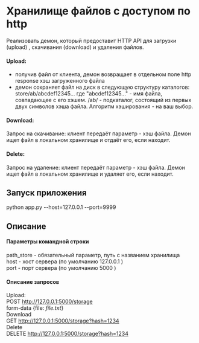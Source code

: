 # Хранилище файлов с доступом по http

Реализовать демон, который предоставит HTTP API для загрузки (upload) ,
скачивания (download) и удаления файлов.

#### Upload:
- получив файл от клиента, демон возвращает в отдельном поле http
response хэш загруженного файла
- демон сохраняет файл на диск в следующую структуру каталогов:
   store/ab/abcdef12345...
где "abcdef12345..." - имя файла, совпадающее с его хэшем.
/ab/ - подкаталог, состоящий из первых двух символов хэша файла.
Алгоритм хэширования - на ваш выбор.

#### Download:
Запрос на скачивание: клиент передаёт параметр - хэш файла. Демон ищет
файл в локальном хранилище и отдаёт его, если находит.

#### Delete:
Запрос на удаление: клиент передаёт параметр - хэш файла. Демон ищет
файл в локальном хранилище и удаляет его, если находит.

## Запуск приложения
python app.py --host=127.0.0.1 --port=9999
## Описание
#### Параметры командной строки
path_store - обязательный параметр, путь c названием хранилища <br>
host - хост сервера (по умолчанию 127.0.0.1 ) <br>
port - порт сервера (по умолчанию  5000 ) <br>
#### Описание запросов
Upload:<br>
POST http://127.0.0.1:5000/storage<br> form-data {file: _file.txt_} <br>
Download<br>
GET http://127.0.0.1:5000/storage?hash=1234 <br>
Delete<br>
DELETE http://127.0.0.1:5000/storage?hash=1234 <br>
